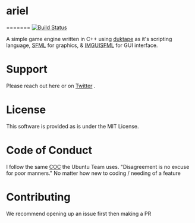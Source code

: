 # ariel
=======
[![Build Status](https://travis-ci.org/MIfeanyi/ariel.svg?branch=master)](https://travis-ci.org/MIfeanyi/ariel)

A simple game engine written in C++ using [duktape](https://github.com/svaarala/duktape) as it's scripting language, [SFML](https://github.com/SFML/SFML) for graphics, & [IMGUISFML](https://github.com/eliasdaler/imgui-sfml) for GUI interface.

# Support

Please reach out here or on [Twitter](https://twitter.com/Galatic8bit) .

# License

This software is provided as is under the MIT License.

# Code of Conduct
I follow the same [COC](https://www.ubuntu.com/community/code-of-conduct) the Ubuntu Team uses. "Disagreement is no excuse for poor manners." No matter how new to coding / needing of a feature

# Contributing
We recommend opening up an issue first then making a PR